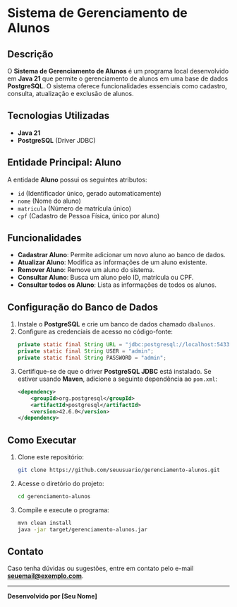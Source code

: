 # Sistema de Gerenciamento de Alunos

## Descrição

O **Sistema de Gerenciamento de Alunos** é um programa local desenvolvido em **Java 21** que permite o gerenciamento de alunos em uma base de dados **PostgreSQL**. O sistema oferece funcionalidades essenciais como cadastro, consulta, atualização e exclusão de alunos.

## Tecnologias Utilizadas

- **Java 21**
- **PostgreSQL** (Driver JDBC)

## Entidade Principal: Aluno

A entidade **Aluno** possui os seguintes atributos:

- `id` (Identificador único, gerado automaticamente)
- `nome` (Nome do aluno)
- `matricula` (Número de matrícula único)
- `cpf` (Cadastro de Pessoa Física, único por aluno)

## Funcionalidades

- **Cadastrar Aluno**: Permite adicionar um novo aluno ao banco de dados.
- **Atualizar Aluno**: Modifica as informações de um aluno existente.
- **Remover Aluno**: Remove um aluno do sistema.
- **Consultar Aluno**: Busca um aluno pelo ID, matrícula ou CPF.
- **Consultar todos os Aluno**: Lista as informações de todos os alunos.


## Configuração do Banco de Dados

1. Instale o **PostgreSQL** e crie um banco de dados chamado `dbalunos`.
2. Configure as credenciais de acesso no código-fonte:
   ```java
   private static final String URL = "jdbc:postgresql://localhost:5433/dbalunos";
   private static final String USER = "admin";
   private static final String PASSWORD = "admin";
   ```
3. Certifique-se de que o driver **PostgreSQL JDBC** está instalado. Se estiver usando **Maven**, adicione a seguinte dependência ao `pom.xml`:
   ```xml
   <dependency>
       <groupId>org.postgresql</groupId>
       <artifactId>postgresql</artifactId>
       <version>42.6.0</version>
   </dependency>
   ```

## Como Executar

1. Clone este repositório:
   ```sh
   git clone https://github.com/seuusuario/gerenciamento-alunos.git
   ```
2. Acesse o diretório do projeto:
   ```sh
   cd gerenciamento-alunos
   ```
3. Compile e execute o programa:
   ```sh
   mvn clean install
   java -jar target/gerenciamento-alunos.jar
   ```

## Contato

Caso tenha dúvidas ou sugestões, entre em contato pelo e-mail [**seuemail@exemplo.com**](mailto\:seuemail@exemplo.com).

---

**Desenvolvido por [Seu Nome]**

